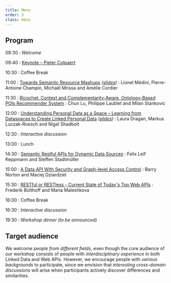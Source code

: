 ```yaml
---
title: Menu
order: 3
class: menu
---
```


## Program

09:30
: *Welcome*

09:40
: [Keynote – Pieter Colpaert](/aperitif/)

10:30
: Coffee Break

11:00
: [Towards Semantic Resource Mashups](/papers/salad2014-1.pdf) _([slides](http://liris.cnrs.fr/~pchampin/2014/salad/))_
: Lionel Médini, Pierre-Antoine Champin, Michaël Mrissa and Amélie Cordier

11:30
: [Ricochet: Context and Complementarity-Aware, Ontology-Based POIs Recommender System](/papers/salad2014-2.pdf)
:  Chun Lu, Philippe Laublet and Milan Stankovic

12:00
: [Understanding Personal Data as a Space – Learning from Dataspaces to Create Linked Personal Data](/papers/salad2014-3.pdf) _([slides](/slides/salad2014-3.pdf))_
: Laura Dragan, Markus Luczak-Roesch and Nigel Shadbolt

12:30
: *Interactive discussion*

13:00
: Lunch

14:30
: [Semantic Restful APIs for Dynamic Data Sources](/papers/salad2014-4.pdf)
: Felix Leif Keppmann and Steffen Stadtmüller

15:00
: [A Data API With Security and Graph-level Access Control](/papers/salad2014-5.pdf)
: Barry Norton and Maciej Dziardziel

15:30
: [RESTful or RESTless - Current State of Today's Top Web APIs](/papers/salad2014-6.pdf)
: Frederik Bülthoff and Maria Maleshkova

16:00
: Coffee Break

16:30
: *Interactive discussion*

19:30
: *Workshop dinner (to be announced)*


## Target audience
We welcome *people from different fields*,
even though the core audience of our workshop consists of
people with *interdisciplinary experience* in both Linked Data and Web APIs.
However, we encourage people with *various backgrounds* to participate,
since we envision that *interesting cross-domain discussions* will arise
when participants actively discover differences and similarities.
